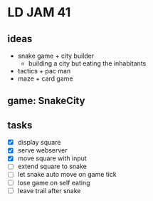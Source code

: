 # LD JAM 41

## ideas

* snake game + city builder
  * building a city but eating the inhabitants
* tactics + pac man
* maze + card game

## game: SnakeCity

## tasks

* [x] display square
* [x] serve webserver
* [x] move square with input
* [ ] extend square to snake
* [ ] let snake auto move on game tick
* [ ] lose game on self eating
* [ ] leave trail after snake
